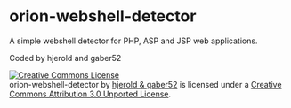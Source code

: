 orion-webshell-detector
=======================

A simple webshell detector for PHP, ASP and JSP web applications.

Coded by hjerold and gaber52


<a rel="license" href="http://creativecommons.org/licenses/by/3.0/deed.en_US"><img alt="Creative Commons License" style="border-width:0" src="http://i.creativecommons.org/l/by/3.0/80x15.png" /></a><br /><span xmlns:dct="http://purl.org/dc/terms/" property="dct:title">orion-webshell-detector</span> by <a xmlns:cc="http://creativecommons.org/ns#" href="https://github.com/hjerold/orion-webshell-detector" property="cc:attributionName" rel="cc:attributionURL">hjerold & gaber52</a> is licensed under a <a rel="license" href="http://creativecommons.org/licenses/by/3.0/deed.en_US">Creative Commons Attribution 3.0 Unported License</a>.
